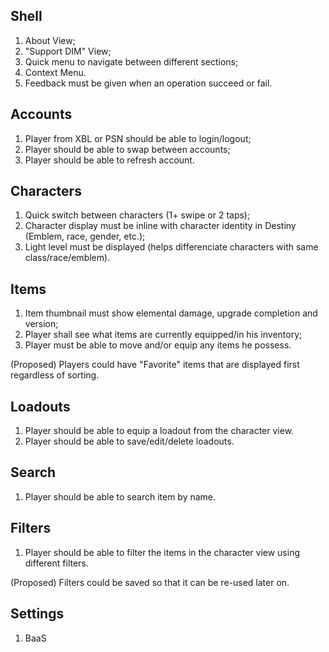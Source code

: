 ## Shell

1. About View;
2. "Support DIM" View;
3. Quick menu to navigate between different sections;
4. Context Menu.
5. Feedback must be given when an operation succeed or fail.

## Accounts

1. Player from XBL or PSN should be able to login/logout;
1. Player should be able to swap between accounts;
2. Player should be able to refresh account.

## Characters

1. Quick switch between characters (1+ swipe or 2 taps);
2. Character display must be inline with character identity in Destiny (Emblem, race, gender, etc.);
3. Light level must be displayed (helps differenciate characters with same class/race/emblem).

## Items

1. Item thumbnail must show elemental damage, upgrade completion and version;
2. Player shall see what items are currently equipped/in his inventory;
3. Player must be able to move and/or equip any items he possess.

(Proposed) Players could have "Favorite" items that are displayed first regardless of sorting.

## Loadouts

1. Player should be able to equip a loadout from the character view.
2. Player should be able to save/edit/delete loadouts.

## Search

1. Player should be able to search item by name.

## Filters

1. Player should be able to filter the items in the character view using different filters.

(Proposed) Filters could be saved so that it can be re-used later on.

## Settings

1. BaaS